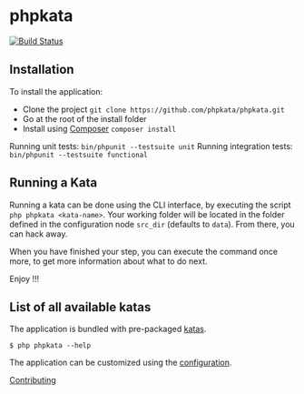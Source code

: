 # phpkata

[![Build Status](https://travis-ci.org/phpkata/phpkata.svg?branch=master)](https://travis-ci.org/phpkata/phpkata)

## Installation

To install the application:

* Clone the project `git clone https://github.com/phpkata/phpkata.git`
* Go at the root of the install folder
* Install using [Composer](https://getcomposer.org/) `composer install`

Running unit tests: `bin/phpunit --testsuite unit`
Running integration tests: `bin/phpunit --testsuite functional`

## Running a Kata

Running a kata can be done using the CLI interface, by executing the script `php phpkata <kata-name>`.
Your working folder will be located in the folder defined in the configuration node `src_dir` (defaults to `data`).
From there, you can hack away.

When you have finished your step, you can execute the command once more, to get more information about what to do next.

Enjoy !!!

## List of all available katas

The application is bundled with pre-packaged [katas](https://github.com/phpkata/phpkata/tree/master/src/Core/Katas).

```
$ php phpkata --help
```

The application can be customized using the [configuration](https://github.com/phpkata/phpkata/wiki).

[Contributing](https://github.com/phpkata/phpkata/wiki/Contributing)
